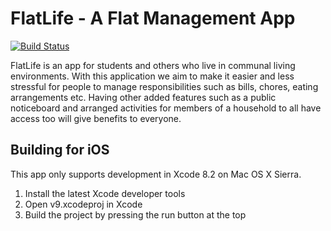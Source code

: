 # FlatLife - A Flat Management App
[![Build Status](https://travis-ci.org/FlatLife/FlatLife.svg?branch=master)](https://travis-ci.org/FlatLife/FlatLife)

FlatLife is an app for students and others who live in communal living environments. With this application we aim to make it easier and less stressful for people to manage responsibilities such as bills, chores, eating arrangements etc. Having other added features such as a public noticeboard and arranged activities for members of a household to all have access too will give benefits to everyone. 

## Building for iOS

This app only supports development in Xcode 8.2 on Mac OS X Sierra.

1. Install the latest Xcode developer tools
1. Open v9.xcodeproj in Xcode
2. Build the project by pressing the run button at the top